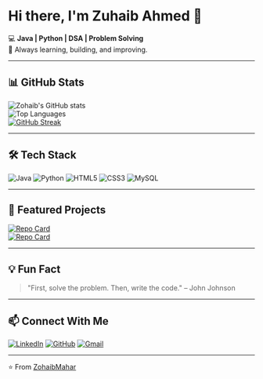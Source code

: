 <!-- Banner -->
# Hi there, I'm Zuhaib Ahmed 👋  
💻 **Java | Python | DSA | Problem Solving**  
🚀 Always learning, building, and improving.  

---

## 📊 GitHub Stats
![Zohaib's GitHub stats](https://github-readme-stats.vercel.app/api?username=ZohaibMahar&show_icons=true&theme=radical)  
![Top Languages](https://github-readme-stats.vercel.app/api/top-langs/?username=ZohaibMahar&layout=compact&theme=radical)  
[![GitHub Streak](https://streak-stats.demolab.com?user=ZohaibMahar&theme=radical)](https://git.io/streak-stats)  

---

## 🛠 Tech Stack
![Java](https://img.shields.io/badge/Java-ED8B00?style=for-the-badge&logo=openjdk&logoColor=white)
![Python](https://img.shields.io/badge/Python-3776AB?style=for-the-badge&logo=python&logoColor=white)
![HTML5](https://img.shields.io/badge/HTML5-E34F26?style=for-the-badge&logo=html5&logoColor=white)
![CSS3](https://img.shields.io/badge/CSS3-1572B6?style=for-the-badge&logo=css3&logoColor=white)
![MySQL](https://img.shields.io/badge/MySQL-4479A1?style=for-the-badge&logo=mysql&logoColor=white)

---

## 🚀 Featured Projects
[![Repo Card](https://github-readme-stats.vercel.app/api/pin/?username=ZohaibMahar&repo=YourRepoName&theme=radical)](https://github.com/ZohaibMahar/YourRepoName)  
[![Repo Card](https://github-readme-stats.vercel.app/api/pin/?username=ZohaibMahar&repo=AnotherRepo&theme=radical)](https://github.com/ZohaibMahar/AnotherRepo)  

---

## 💡 Fun Fact
> "First, solve the problem. Then, write the code." – John Johnson

---

## 📫 Connect With Me
[![LinkedIn](https://img.shields.io/badge/LinkedIn-0A66C2?style=for-the-badge&logo=linkedin&logoColor=white)](https://linkedin.com/in/your-profile)
[![GitHub](https://img.shields.io/badge/GitHub-171515?style=for-the-badge&logo=github&logoColor=white)](https://github.com/ZohaibMahar)
[![Gmail](https://img.shields.io/badge/Gmail-D14836?style=for-the-badge&logo=gmail&logoColor=white)](mailto:your-email@gmail.com)

---
⭐️ From [ZohaibMahar](https://github.com/ZohaibMahar)
